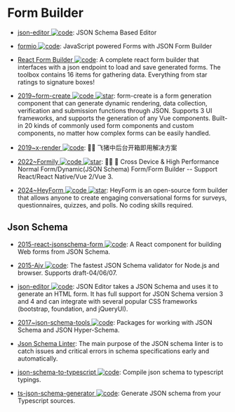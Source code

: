 # Form Builder

- [json-editor ![code](https://ng-tech.icu/assets/code.svg)](https://github.com/json-editor/json-editor): JSON Schema Based Editor

- [formio ![code](https://ng-tech.icu/assets/code.svg)](https://github.com/formio): JavaScript powered Forms with JSON Form Builder

- [React Form Builder ![code](https://ng-tech.icu/assets/code.svg)](https://github.com/blackjk3/react-form-builder): A complete react form builder that interfaces with a json endpoint to load and save generated forms. The toolbox contains 16 items for gathering data. Everything from star ratings to signature boxes!

- [2019~form-create ![code](https://ng-tech.icu/assets/code.svg) ![star](https://img.shields.io/github/stars/xaboy/form-create)](https://github.com/xaboy/form-create): form-create is a form generation component that can generate dynamic rendering, data collection, verification and submission functions through JSON. Supports 3 UI frameworks, and supports the generation of any Vue components. Built-in 20 kinds of commonly used form components and custom components, no matter how complex forms can be easily handled.

- [2019~x-render ![code](https://ng-tech.icu/assets/code.svg)](https://github.com/alibaba/x-render): 🚴‍♀️ 飞猪中后台开箱即用解决方案

- [2022~Formily ![code](https://ng-tech.icu/assets/code.svg) ![star](https://img.shields.io/github/stars/alibaba/formily)](https://github.com/alibaba/formily): 📱🚀 🧩 Cross Device & High Performance Normal Form/Dynamic(JSON Schema) Form/Form Builder -- Support React/React Native/Vue 2/Vue 3.

- [2024~HeyForm ![code](https://ng-tech.icu/assets/code.svg) ![star](https://img.shields.io/github/stars/heyform/heyform)](https://github.com/heyform/heyform): HeyForm is an open-source form builder that allows anyone to create engaging conversational forms for surveys, questionnaires, quizzes, and polls. No coding skills required.

## Json Schema

- [2015-react-jsonschema-form ![code](https://ng-tech.icu/assets/code.svg)](https://github.com/mozilla-services/react-jsonschema-form): A React component for building Web forms from JSON Schema.

- [2015-Ajv ![code](https://ng-tech.icu/assets/code.svg)](https://github.com/epoberezkin/ajv): The fastest JSON Schema validator for Node.js and browser. Supports draft-04/06/07.

- [json-editor ![code](https://ng-tech.icu/assets/code.svg)](https://github.com/json-editor/json-editor): JSON Editor takes a JSON Schema and uses it to generate an HTML form. It has full support for JSON Schema version 3 and 4 and can integrate with several popular CSS frameworks (bootstrap, foundation, and jQueryUI).

- [2017~json-schema-tools ![code](https://ng-tech.icu/assets/code.svg)](https://github.com/cloudflare/json-schema-tools): Packages for working with JSON Schema and JSON Hyper-Schema.

- [Json Schema Linter](https://www.json-schema-linter.com/): The main purpose of the JSON schema linter is to catch issues and critical errors in schema specifications early and automatically.

- [json-schema-to-typescript ![code](https://ng-tech.icu/assets/code.svg)](https://github.com/bcherny/json-schema-to-typescript): Compile json schema to typescript typings.

- [ts-json-schema-generator ![code](https://ng-tech.icu/assets/code.svg)](https://github.com/vega/ts-json-schema-generator): Generate JSON schema from your Typescript sources.
